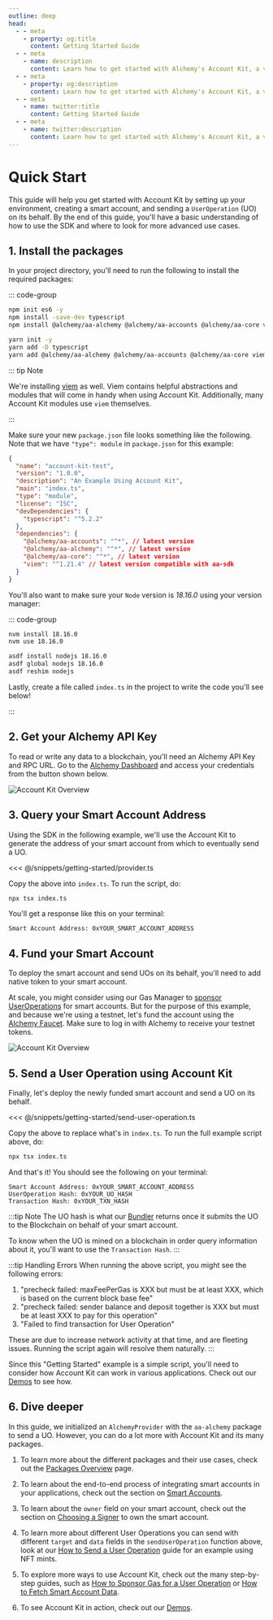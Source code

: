 ```yaml
---
outline: deep
head:
  - - meta
    - property: og:title
      content: Getting Started Guide
  - - meta
    - name: description
      content: Learn how to get started with Alchemy's Account Kit, a vertically integrated stack for building apps that support ERC-4337.
  - - meta
    - property: og:description
      content: Learn how to get started with Alchemy's Account Kit, a vertically integrated stack for building apps that support ERC-4337.
  - - meta
    - name: twitter:title
      content: Getting Started Guide
  - - meta
    - name: twitter:description
      content: Learn how to get started with Alchemy's Account Kit, a vertically integrated stack for building apps that support ERC-4337.
---
```


# Quick Start

This guide will help you get started with Account Kit by setting up your environment, creating a smart account, and sending a `UserOperation` (UO) on its behalf. By the end of this guide, you'll have a basic understanding of how to use the SDK and where to look for more advanced use cases.

## 1. Install the packages

In your project directory, you'll need to run the following to install the required packages:

::: code-group

```bash [npm]
npm init es6 -y
npm install -save-dev typescript
npm install @alchemy/aa-alchemy @alchemy/aa-accounts @alchemy/aa-core viem
```

```bash [yarn]
yarn init -y
yarn add -D typescript
yarn add @alchemy/aa-alchemy @alchemy/aa-accounts @alchemy/aa-core viem
```

::: tip Note

We're installing [viem](https://viem.sh/) as well. Viem contains helpful abstractions and modules that will come in handy when using Account Kit. Additionally, many Account Kit modules use `viem` themselves.

:::

Make sure your new `package.json` file looks something like the following. Note that we have `"type": module` in `package.json` for this example:

```json [package.json]
{
  "name": "account-kit-test",
  "version": "1.0.0",
  "description": "An Example Using Account Kit",
  "main": "index.ts",
  "type": "module",
  "license": "ISC",
  "devDependencies": {
    "typescript": "^5.2.2"
  },
  "dependencies": {
    "@alchemy/aa-accounts": "^*", // latest version
    "@alchemy/aa-alchemy": "^*", // latest version
    "@alchemy/aa-core": "^*", // latest version
    "viem": "^1.21.4" // latest version compatible with aa-sdk
  }
}
```

You'll also want to make sure your `Node` version is _18.16.0_ using your version manager:

::: code-group

```bash [nvm]
nvm install 18.16.0
nvm use 18.16.0
```

```bash [asdf]
asdf install nodejs 18.16.0
asdf global nodejs 18.16.0
asdf reshim nodejs
```

Lastly, create a file called `index.ts` in the project to write the code you'll see below!

:::

## 2. Get your Alchemy API Key

To read or write any data to a blockchain, you'll need an Alchemy API Key and RPC URL. Go to the [Alchemy Dashboard](https://dashboard.alchemy.com/signup/?a=aa-docs) and access your credentials from the button shown below.

<img src="/images/alchemy-dashboard.png" width="auto" height="auto" alt="Account Kit Overview" style="display: block; margin: auto;">

## 3. Query your Smart Account Address

Using the SDK in the following example, we'll use the Account Kit to generate the address of your smart account from which to eventually send a UO.

<<< @/snippets/getting-started/provider.ts

Copy the above into `index.ts`. To run the script, do:

```bash
npx tsx index.ts
```

You'll get a response like this on your terminal:

```
Smart Account Address: 0xYOUR_SMART_ACCOUNT_ADDRESS
```

## 4. Fund your Smart Account

To deploy the smart account and send UOs on its behalf, you'll need to add native token to your smart account.

At scale, you might consider using our Gas Manager to [sponsor UserOperations](/using-smart-accounts/sponsoring-gas/gas-manager) for smart accounts. But for the purpose of this example, and because we're using a testnet, let's fund the account using the [Alchemy Faucet](https://sepoliafaucet.com). Make sure to log in with Alchemy to receive your testnet tokens.

<img src="/images/alchemy-faucet.png" width="auto" height="auto" alt="Account Kit Overview" style="display: block; margin: auto;">

## 5. Send a User Operation using Account Kit

Finally, let's deploy the newly funded smart account and send a UO on its behalf.

<<< @/snippets/getting-started/send-user-operation.ts

Copy the above to replace what's in `index.ts`. To run the full example script above, do:

```bash
npx tsx index.ts
```

And that's it! You should see the following on your terminal:

```
Smart Account Address: 0xYOUR_SMART_ACCOUNT_ADDRESS
UserOperation Hash: 0xYOUR_UO_HASH
Transaction Hash: 0xYOUR_TXN_HASH
```

:::tip Note
The UO hash is what our [Bundler](https://github.com/alchemyplatform/rundler) returns once it submits the UO to the Blockchain on behalf of your smart account.

To know when the UO is mined on a blockchain in order query information about it, you'll want to use the `Transaction Hash`.
:::

:::tip Handling Errors
When running the above script, you might see the following errors:

1. "precheck failed: maxFeePerGas is XXX but must be at least XXX, which is based on the current block base fee"
2. "precheck failed: sender balance and deposit together is XXX but must be at least XXX to pay for this operation"
3. "Failed to find transaction for User Operation"

These are due to increase network activity at that time, and are fleeting issues. Running the script again will resolve them naturally.
:::

Since this "Getting Started" example is a simple script, you'll need to consider how Account Kit can work in various applications. Check out our [Demos](/overview/demos) to see how.

## 6. Dive deeper

In this guide, we initialized an `AlchemyProvider` with the `aa-alchemy` package to send a UO. However, you can do a lot more with Account Kit and its many packages.

1. To learn more about the different packages and their use cases, check out the [Packages Overview](/overview/package-overview) page.

2. To learn about the end-to-end process of integrating smart accounts in your applications, check out the section on [Smart Accounts](/smart-accounts/).

3. To learn about the `owner` field on your smart account, check out the section on [Choosing a Signer](/signers/choosing-a-signer) to own the smart account.

4. To learn more about different User Operations you can send with different `target` and `data` fields in the `sendUserOperation` function above, look at our [How to Send a User Operation](/using-smart-accounts/send-user-operations) guide for an example using NFT mints.

5. To explore more ways to use Account Kit, check out the many step-by-step guides, such as [How to Sponsor Gas for a User Operation](/using-smart-accounts/sponsoring-gas/gas-manager) or [How to Fetch Smart Account Data](/using-smart-accounts/enhanced-apis/nft).

6. To see Account Kit in action, check out our [Demos](/overview/demos).
